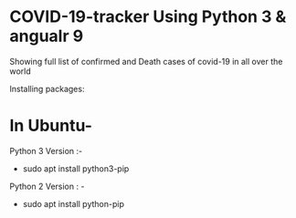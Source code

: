 # COVID-19-tracker Using Python 3 & angualr 9

Showing full list of confirmed and  Death cases of covid-19 in all over the world

Installing packages:

# In Ubuntu- 

Python 3  Version :-

* sudo apt install python3-pip

Python 2  Version : -

* sudo apt install python-pip
